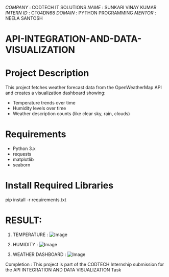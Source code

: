 *COMPANY* : CODTECH IT SOLUTIONS
*NAME* : SUNKARI VINAY KUMAR
*INTERN ID* : CT04DN68
*DOMAIN* : PYTHON PROGRAMMING
*MENTOR* : NEELA SANTOSH

# API-INTEGRATION-AND-DATA-VISUALIZATION


# Project Description

This project fetches weather forecast data from the OpenWeatherMap API and creates a visualization dashboard showing:
- Temperature trends over time
- Humidity levels over time
- Weather description counts (like clear sky, rain, clouds)

# Requirements

- Python 3.x
- requests
- matplotlib
- seaborn

# Install Required Libraries


pip install -r requirements.txt



# RESULT:
1) TEMPERATURE :
![Image](https://github.com/user-attachments/assets/68a303bf-e92c-43d8-9c7f-ad158fd37296)

2) HUMIDITY :
![Image](https://github.com/user-attachments/assets/20a5f5ec-5dc5-4bdc-a416-668dcdf6ffb1)

3) WEATHER DASHBOARD :
![Image](https://github.com/user-attachments/assets/02d4ee19-d500-44db-897e-a2dc416f8d45)


Completion : This project is part of the CODTECH Internship submission for the API INTEGRATION AND DATA VISUALIZATION  Task


